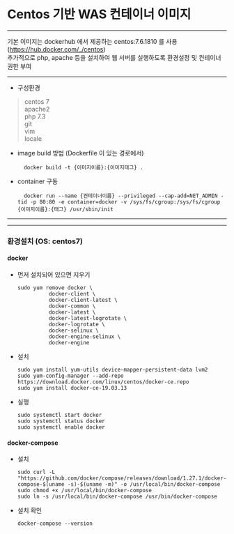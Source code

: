 # Centos 기반 WAS 컨테이너 이미지

------

기본 이미지는 dockerhub 에서 제공하는 centos:7.6.1810 를 사용 (https://hub.docker.com/_/centos)    
추가적으로 php, apache 등을 설치하여 웹 서버를 실행하도록 환경설정 및 컨테이너 권한 부여  

------

- 구성환경

>  centos 7 \
    apache2 \
    php 7.3 \
    git \
    vim \
    locale

- image build 방법 (Dockerfile 이 있는 경로에서)

        docker build -t {이미지이름}:{이미지태그} .
    
- container 구동

        docker run --name {컨테이너이름} --privileged --cap-add=NET_ADMIN -tid -p 80:80 -e container=docker -v /sys/fs/cgroup:/sys/fs/cgroup {이미지이름}:{태그} /usr/sbin/init
    

------



------
### 환경설치 (OS: centos7)
#### docker
- 먼저 설치되어 있으면 지우기 

      sudo yum remove docker \ 
                docker-client \
                docker-client-latest \
                docker-common \
                docker-latest \
                docker-latest-logrotate \
                docker-logrotate \
                docker-selinux \
                docker-engine-selinux \
                docker-engine
                
- 설치 
  
      sudo yum install yum-utils device-mapper-persistent-data lvm2
      sudo yum-config-manager --add-repo https://download.docker.com/linux/centos/docker-ce.repo
      sudo yum install docker-ce-19.03.13
      
- 실행

      sudo systemctl start docker
      sudo systemctl status docker
      sudo systemctl enable docker
      
#### docker-compose

- 설치
      
      sudo curl -L "https://github.com/docker/compose/releases/download/1.27.1/docker-compose-$(uname -s)-$(uname -m)" -o /usr/local/bin/docker-compose
      sudo chmod +x /usr/local/bin/docker-compose
      sudo ln -s /usr/local/bin/docker-compose /usr/bin/docker-compose
      
- 설치 확인

      docker-compose --version  
